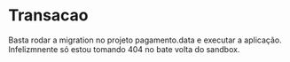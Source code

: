 # Transacao

Basta rodar a migration no projeto pagamento.data e executar a aplicação.
Infelizmnente só estou tomando 404 no bate volta do sandbox.
